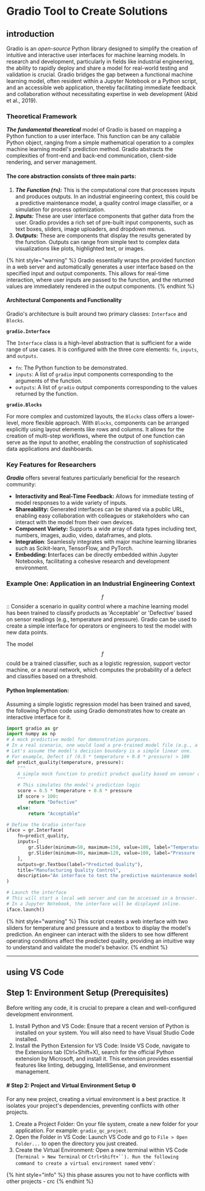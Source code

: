 # Gradio Tool to Create Solutions

## introduction

Gradio is an _open-source_ Python library designed to simplify the creation of intuitive and interactive user interfaces for machine learning models. In research and development, particularly in fields like industrial engineering, the ability to rapidly deploy and share a model for real-world testing and validation is crucial. Gradio bridges the gap between a functional machine learning model, often resident within a Jupyter Notebook or a Python script, and an accessible web application, thereby facilitating immediate feedback and collaboration without necessitating expertise in web development (Abid et al., 2019).

### Theoretical Framework

_**The fundamental theoretical**_ model of Gradio is based on mapping a Python function to a user interface. This function can be any callable Python object, ranging from a simple mathematical operation to a complex machine learning model's prediction method. Gradio abstracts the complexities of front-end and back-end communication, client-side rendering, and server management.

#### The core abstraction consists of three main parts:

1. _**The Function (`fn`):**_ This is the computational core that processes inputs and produces outputs. In an industrial engineering context, this could be a predictive maintenance model, a quality control image classifier, or a simulation for process optimization.
2. _**Inputs:**_ These are user interface components that gather data from the user. Gradio provides a rich set of pre-built input components, such as text boxes, sliders, image uploaders, and dropdown menus.
3. _**Outputs:**_ These are components that display the results generated by the function. Outputs can range from simple text to complex data visualizations like plots, highlighted text, or images.

{% hint style="warning" %}
Gradio essentially wraps the provided function in a web server and automatically generates a user interface based on the specified input and output components. This allows for real-time interaction, where user inputs are passed to the function, and the returned values are immediately rendered in the output components.
{% endhint %}

#### Architectural Components and Functionality

Gradio's architecture is built around two primary classes: `Interface` and `Blocks`.

**`gradio.Interface`**

The `Interface` class is a high-level abstraction that is sufficient for a wide range of use cases. It is configured with the three core elements: `fn`, `inputs`, and `outputs`.

* `fn`: The Python function to be demonstrated.
* `inputs`: A list of `gradio` input components corresponding to the arguments of the function.
* `outputs`: A list of `gradio` output components corresponding to the values returned by the function.

**`gradio.Blocks`**

For more complex and customized layouts, the `Blocks` class offers a lower-level, more flexible approach. With `Blocks`, components can be arranged explicitly using layout elements like rows and columns. It allows for the creation of multi-step workflows, where the output of one function can serve as the input to another, enabling the construction of sophisticated data applications and dashboards.

### **Key Features for Researchers**

_**Gradio**_ offers several features particularly beneficial for the research community:

* **Interactivity and Real-Time Feedback:** Allows for immediate testing of model responses to a wide variety of inputs.
* **Shareability:** Generated interfaces can be shared via a public URL, enabling easy collaboration with colleagues or stakeholders who can interact with the model from their own devices.
* **Component Variety:** Supports a wide array of data types including text, numbers, images, audio, video, dataframes, and plots.
* **Integration**: Seamlessly integrates with major machine learning libraries such as Scikit-learn, TensorFlow, and PyTorch.
* **Embedding: I**nterfaces can be directly embedded within Jupyter Notebooks, facilitating a cohesive research and development environment.

### Example One: Application in an Industrial Engineering Context

$$f$$:: Consider a scenario in quality control where a machine learning model has been trained to classify products as 'Acceptable' or 'Defective' based on sensor readings (e.g., temperature and pressure). Gradio can be used to create a simple interface for operators or engineers to test the model with new data points.

The model $$f$$ could be a trained classifier, such as a logistic regression, support vector machine, or a neural network, which computes the probability of a defect and classifies based on a threshold.

#### Python Implementation:

Assuming a simple logistic regression model has been trained and saved, the following Python code using Gradio demonstrates how to create an interactive interface for it.

```python
import gradio as gr
import numpy as np
# A mock predictive model for demonstration purposes.
# In a real scenario, one would load a pre-trained model file (e.g., a pickle file).
# Let's assume the model's decision boundary is a simple linear one.
# For example, Defect if (0.5 * temperature + 0.8 * pressure) > 100
def predict_quality(temperature, pressure):
    """
    A simple mock function to predict product quality based on sensor data.
    """
    # This simulates the model's prediction logic
    score = 0.5 * temperature + 0.8 * pressure
    if score > 100:
        return "Defective"
    else:
        return "Acceptable"

# Define the Gradio interface
iface = gr.Interface(
    fn=predict_quality,
    inputs=[
        gr.Slider(minimum=50, maximum=150, value=100, label="Temperature (°C)"),
        gr.Slider(minimum=80, maximum=120, value=100, label="Pressure (kPa)")
    ],
    outputs=gr.Textbox(label="Predicted Quality"),
    title="Manufacturing Quality Control",
    description="An interface to test the predictive maintenance model. Adjust the sliders to simulate sensor readings and predict product quality."
)

# Launch the interface
# This will start a local web server and can be accessed in a browser.
# In a Jupyter Notebook, the interface will be displayed inline.
iface.launch()
```

{% hint style="warning" %}
This script creates a web interface with two sliders for temperature and pressure and a textbox to display the model's prediction. An engineer can interact with the sliders to see how different operating conditions affect the predicted quality, providing an intuitive way to understand and validate the model's behavior.
{% endhint %}

***

## using VS Code

## Step 1: Environment Setup (Prerequisites)

Before writing any code, it is crucial to prepare a clean and well-configured development environment.

1. Install Python and VS Code: Ensure that a recent version of Python is installed on your system. You will also need to have Visual Studio Code installed.
2. Install the Python Extension for VS Code: Inside VS Code, navigate to the Extensions tab (Ctrl+Shift+X), search for the official Python extension by Microsoft, and install it. This extension provides essential features like linting, debugging, IntelliSense, and environment management.

#### # Step 2: Project and Virtual Environment Setup ⚙️

For any new project, creating a virtual environment is a best practice. It isolates your project's dependencies, preventing conflicts with other projects.

1. Create a Project Folder: On your file system, create a new folder for your application. For example: `gradio_qc_project`.
2. Open the Folder in VS Code: Launch VS Code and go to `File > Open Folder...` to open the directory you just created.
3. Create the Virtual Environment: Open a new terminal within VS Code (`Terminal > New Terminal` or `Ctrl+Shift+``). Run the following command to create a virtual environment named` venv\`:

{% hint style="info" %}
this phase assures you not to have conflicts with other projects - crc
{% endhint %}
